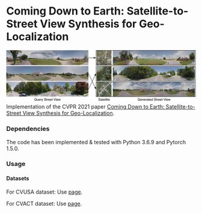 <h1> Coming Down to Earth: Satellite-to-Street View Synthesis for Geo-Localization </h1>
<img src="./teaser-small.png">
Implementation of the CVPR 2021 paper <a href="https://arxiv.org/pdf/2103.06818.pdf">Coming Down to Earth: Satellite-to-Street View Synthesis for Geo-Localization</a>. 
<h3> Dependencies </h3>
The code has been implemented & tested with Python 3.6.9 and Pytorch 1.5.0.
<h3> Usage </h3>
<h4> Datasets </h4>
<p> For CVUSA dataset: Use <a href="https://github.com/viibridges/crossnet">page</a>.</p>
<p> For CVACT dataset: Use <a href="https://github.com/Liumouliu/OriCNN">page</a>.</p>
